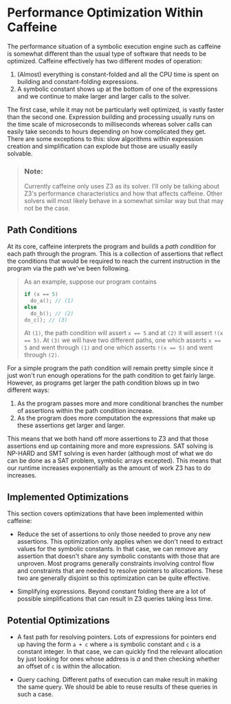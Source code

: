 # Performance Optimization Within Caffeine

The performance situation of a symbolic execution engine such as caffeine is
somewhat different than the usual type of software that needs to be optimized.
Caffeine effectively has two different modes of operation:
1. (Almost) everything is constant-folded and all the CPU time is spent on
   building and constant-folding expressions.
2. A symbolic constant shows up at the bottom of one of the expressions and
   we continue to make larger and larger calls to the solver.

The first case, while it may not be particularly well optimized, is vastly
faster than the second one. Expression building and processing usually runs
on the time scale of microseconds to milliseconds whereas solver calls can
easily take seconds to hours depending on how complicated they get. There are
some exceptions to this: slow algorithms within expression creation and
simplification can explode but those are usually easily solvable.

> ### Note:
> Currently caffeine only uses Z3 as its solver. I'll only be talking about
> Z3's performance characteristics and how that affects caffeine. Other solvers
> will most likely behave in a somewhat similar way but that may not be the
> case.

## Path Conditions
At its core, caffeine interprets the program and builds a _path condition_ for
each path through the program. This is a collection of assertions that reflect
the conditions that would be required to reach the current instruction in the
program via the path we've been following.

> As an example, suppose our program contains
> ```c
> if (x == 5)
>   do_a(); // (1)
> else
>   do_b(); // (2)
> do_c(); // (3)
> ```
> At `(1)`, the path condition will assert `x == 5` and at `(2)` it will assert
> `!(x == 5)`. At `(3)` we will have two different paths, one which asserts
> `x == 5` and went through `(1)` and one which asserts `!(x == 5)` and went
> through `(2)`.

For a simple program the path condition will remain pretty simple since it just
won't run enough operations for the path condition to get fairly large. However,
as programs get larger the path condition blows up in two different ways:
1. As the program passes more and more conditional branches the number of
   assertions within the path condition increase.
2. As the program does more computation the expressions that make up these
   assertions get larger and larger.

This means that we both hand off more assertions to Z3 and that those
assertions end up containing more and more expressions. SAT solving is NP-HARD
and SMT solving is even harder (although most of what we do can be done as a
SAT problem, symbolic arrays excepted). This means that our runtime increases
exponentially as the amount of work Z3 has to do increases.

## Implemented Optimizations
This section covers optimizations that have been implemented within caffeine:

- Reduce the set of assertions to only those needed to prove any new assertions.
  This optimization only applies when we don't need to extract values for the
  symbolic constants. In that case, we can remove any assertion that doesn't
  share any symbolic constants with those that are unproven. Most programs
  generally constraints involving control flow and constraints that are needed
  to resolve pointers to allocations. These two are generally disjoint so this
  optimization can be quite effective.

- Simplifying expressions. Beyond constant folding there are a lot of possible
  simplifications that can result in Z3 queries taking less time.

## Potential Optimizations

- A fast path for resolving pointers. Lots of expressions for pointers end up
  having the form `a + c` where `a` is symbolic constant and `c` is a constant
  integer. In that case, we can quickly find the relevant allocation by just
  looking for ones whose address is $a$ and then checking whether an offset of
  `c` is within the allocation.

- Query caching. Different paths of execution can make result in making the
  same query. We should be able to reuse results of these queries in such a
  case. 
